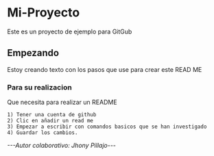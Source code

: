 # Mi-Proyecto
Este es un proyecto de ejemplo para GitGub

## Empezando

Estoy creando texto con los pasos que use para crear este READ ME

###  Para su realizacion

Que necesita para realizar un README

```
1) Tener una cuenta de github 
2) Clic en añadir un read me
3) Empezar a escribir con comandos basicos que se han investigado
4) Guardar los cambios.
```
_---Autor colaborativo: Jhony Pillajo---_
